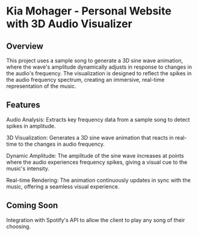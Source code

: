 # Kia Mohager - Personal Website with 3D Audio Visualizer

## Overview

This project uses a sample song to generate a 3D sine wave animation, where the wave's amplitude dynamically adjusts in response to changes in the audio's frequency. The visualization is designed to reflect the spikes in the audio frequency spectrum, creating an immersive, real-time representation of the music.

## Features

Audio Analysis: Extracts key frequency data from a sample song to detect spikes in amplitude.

3D Visualization: Generates a 3D sine wave animation that reacts in real-time to the changes in audio frequency.

Dynamic Amplitude: The amplitude of the sine wave increases at points where the audio experiences frequency spikes, giving a visual cue to the music's intensity.

Real-time Rendering: The animation continuously updates in sync with the music, offering a seamless visual experience.

## Coming Soon

Integration with Spotify's API to allow the client to play any song of their choosing.